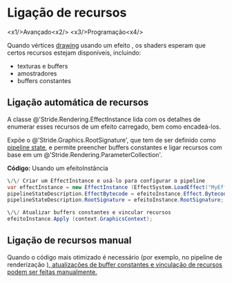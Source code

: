 # Ligação de recursos

<x1\/>Avançado<x2\/>
<x3\/>Programação<x4\/>

Quando vértices [drawing](draw-vertices.md) usando um efeito [](../effects-and-shaders/index.md), os shaders esperam que certos recursos estejam disponíveis, incluindo:

- texturas e buffers
- amostradores
- buffers constantes

## Ligação automática de recursos

A classe @'Stride.Rendering.EffectInstance lida com os detalhes de enumerar esses recursos de um efeito carregado, bem como encadeá-los.

Expõe o @'Stride.Graphics.RootSignature', que tem de ser definido como [pipeline state](pipeline-state.md),
e permite preencher buffers constantes e ligar recursos com base em um @'Stride.Rendering.ParameterCollection'.

**Código:** Usando um efeitoInstância

```cs
\/\/ Criar um EffectInstance e usá-lo para configurar o pipeline
var effectInstance = new EffectInstance (EffectSystem.LoadEffect("MyEffect").WaitForResult());
pipelineStateDescription.EffectBytecode = efeitoInstance.Effect.Bytecode;
pipelineStateDescription.RootSignature = efeitoInstance.RootSignature;

\/\/ Atualizar buffers constantes e vincular recursos
efeitoInstance.Apply (context.GraphicsContext);
```

## Ligação de recursos manual

Quando o código mais otimizado é necessário (por exemplo, no pipeline de renderização [), atualizações de buffer constantes e vinculação de recursos podem ser feitas manualmente.](../rendering-pipeline/index.md)